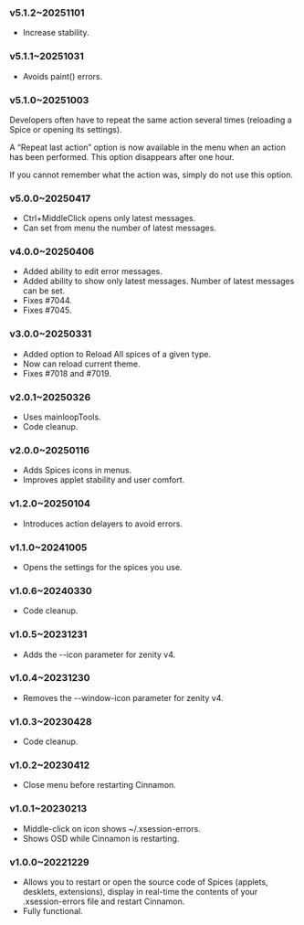 ### v5.1.2~20251101
  * Increase stability.

### v5.1.1~20251031
  * Avoids paint() errors.

### v5.1.0~20251003
Developers often have to repeat the same action several times (reloading a Spice or opening its settings).

A “Repeat last action” option is now available in the menu when an action has been performed. This option disappears after one hour.

If you cannot remember what the action was, simply do not use this option.


### v5.0.0~20250417
  * Ctrl+MiddleClick opens only latest messages.
  * Can set from menu the number of latest messages.

### v4.0.0~20250406
  * Added ability to edit error messages.
  * Added ability to show only latest messages. Number of latest messages can be set.
  * Fixes #7044.
  * Fixes #7045.

### v3.0.0~20250331
  * Added option to Reload All spices of a given type.
  * Now can reload current theme.
  * Fixes #7018 and #7019.

### v2.0.1~20250326
  * Uses mainloopTools.
  * Code cleanup.

### v2.0.0~20250116
  * Adds Spices icons in menus.
  * Improves applet stability and user comfort.

### v1.2.0~20250104
  * Introduces action delayers to avoid errors.

### v1.1.0~20241005
  * Opens the settings for the spices you use.

### v1.0.6~20240330
  * Code cleanup.

### v1.0.5~20231231
  * Adds the --icon parameter for zenity v4.

### v1.0.4~20231230
  * Removes the --window-icon parameter for zenity v4.

### v1.0.3~20230428
  * Code cleanup.

### v1.0.2~20230412
  * Close menu before restarting Cinnamon.

### v1.0.1~20230213
  * Middle-click on icon shows ~/.xsession-errors.
  * Shows OSD while Cinnamon is restarting.

### v1.0.0~20221229
  * Allows you to restart or open the source code of Spices (applets, desklets, extensions), display in real-time the contents of your .xsession-errors file and restart Cinnamon.
  * Fully functional.
